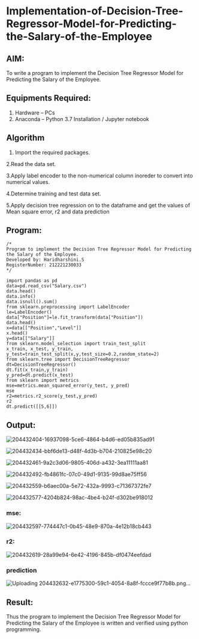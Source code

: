 # Implementation-of-Decision-Tree-Regressor-Model-for-Predicting-the-Salary-of-the-Employee

## AIM:
To write a program to implement the Decision Tree Regressor Model for Predicting the Salary of the Employee.

## Equipments Required:
1. Hardware – PCs
2. Anaconda – Python 3.7 Installation / Jupyter notebook

## Algorithm
1. Import the required packages.

2.Read the data set.

3.Apply label encoder to the non-numerical column inoreder to convert into numerical values.

4.Determine training and test data set.

5.Apply decision tree regression on to the dataframe and get the values of Mean square error, r2 and data prediction
 

## Program:
```
/*
Program to implement the Decision Tree Regressor Model for Predicting the Salary of the Employee.
Developed by: Haridharshini.S 
RegisterNumber: 212221230033
*/
```
```
import pandas as pd
data=pd.read_csv("Salary.csv")
data.head()
data.info()
data.isnull().sum()
from sklearn.preprocessing import LabelEncoder
le=LabelEncoder()
data["Position"]=le.fit_transform(data["Position"])
data.head()
x=data[["Position","Level"]]
x.head()
y=data[["Salary"]]
from sklearn.model_selection import train_test_split
x_train, x_test, y_train, y_test=train_test_split(x,y,test_size=0.2,random_state=2)
from sklearn.tree import DecisionTreeRegressor
dt=DecisionTreeRegressor()
dt.fit(x_train,y_train)
y_pred=dt.predict(x_test)
from sklearn import metrics
mse=metrics.mean_squared_error(y_test, y_pred)
mse
r2=metrics.r2_score(y_test,y_pred)
r2
dt.predict([[5,6]])
```

## Output:
![204432404-16937098-5ce6-4864-b4d6-ed05b835ad91](https://user-images.githubusercontent.com/94168395/204471755-ac5bca67-5c16-431d-847a-ad45a19a5903.png)

![204432434-bbf6de13-d48f-4d3b-b704-210825e98c20](https://user-images.githubusercontent.com/94168395/204471797-9d2d407f-eed9-4794-b502-115e71020773.png)

![204432461-9a2c3d06-9805-406d-a432-3ea11111aa81](https://user-images.githubusercontent.com/94168395/204471824-dfb08e0d-8b77-4cfb-b482-6b8085bec50a.png)

![204432492-fb4861fc-07c0-49d1-9135-99d8ae75ff56](https://user-images.githubusercontent.com/94168395/204471884-db64f37d-d402-464e-a205-5d8b14c79447.png)

![204432559-b6aec00a-5e72-432a-9993-c71367372fe7](https://user-images.githubusercontent.com/94168395/204471892-194a2f2a-8ba1-4314-a774-f95899929e87.png)

![204432577-4204b824-98ac-4be4-b24f-d302be918012](https://user-images.githubusercontent.com/94168395/204472029-617d00e3-de54-4d86-ba26-6d97cbdbd821.png)

### mse:
![204432597-774447c1-0b45-48e9-870a-4e12b18cb443](https://user-images.githubusercontent.com/94168395/204472152-360f992c-6387-41b3-85fe-13fbe798a90c.png)

### r2:
![204432619-28a99e94-6e42-4196-845b-df0474eefdad](https://user-images.githubusercontent.com/94168395/204472201-9a8d1f92-50f8-4e36-a388-ebc917a03b10.png)

### prediction
![Uploading 204432632-e1775300-59c1-4054-8a8f-fccce9f77b8b.png…]()


## Result:
Thus the program to implement the Decision Tree Regressor Model for Predicting the Salary of the Employee is written and verified using python programming.
